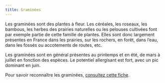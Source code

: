 ```yaml
---
title: Graminées
---
```


Les graminées sont des plantes à fleur. Les céréales, les roseaux, les bambous, les herbes des prairies naturelles ou les pelouses cultivées font par exemple partie de cette famille de plantes. Elles sont donc largement présentes en France dans les prairies, sur les rochers, en forêt, dans l’eau, dans les fossés ou accotements de routes, etc.

Les graminées sont en général présentes au printemps et en été, de mars à juillet en fonction des espèces. Le potentiel allergisant est fort, avec un pic dominant en juin. 

Pour savoir reconnaître les graminées, [consultez cette fiche](https://www.pollens.fr/le-reseau/les-pollens/graminees).
